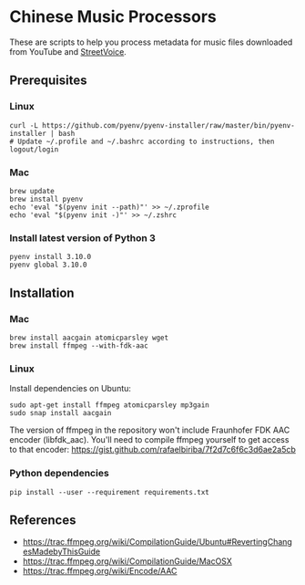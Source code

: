 # Chinese Music Processors

These are scripts to help you process metadata for music files downloaded from YouTube and [StreetVoice](https://streetvoice.com).

## Prerequisites

### Linux

    curl -L https://github.com/pyenv/pyenv-installer/raw/master/bin/pyenv-installer | bash
    # Update ~/.profile and ~/.bashrc according to instructions, then logout/login

### Mac

    brew update
    brew install pyenv
    echo 'eval "$(pyenv init --path)"' >> ~/.zprofile
    echo 'eval "$(pyenv init -)"' >> ~/.zshrc

### Install latest version of Python 3

    pyenv install 3.10.0
    pyenv global 3.10.0

## Installation

### Mac

```
brew install aacgain atomicparsley wget
brew install ffmpeg --with-fdk-aac
```

### Linux

Install dependencies on Ubuntu:

```
sudo apt-get install ffmpeg atomicparsley mp3gain
sudo snap install aacgain
```

The version of ffmpeg in the repository won't include Fraunhofer FDK AAC encoder (libfdk_aac). You'll need to compile ffmpeg yourself to get access to that encoder: https://gist.github.com/rafaelbiriba/7f2d7c6f6c3d6ae2a5cb

### Python dependencies

    pip install --user --requirement requirements.txt

## References

- https://trac.ffmpeg.org/wiki/CompilationGuide/Ubuntu#RevertingChangesMadebyThisGuide
- https://trac.ffmpeg.org/wiki/CompilationGuide/MacOSX
- https://trac.ffmpeg.org/wiki/Encode/AAC
